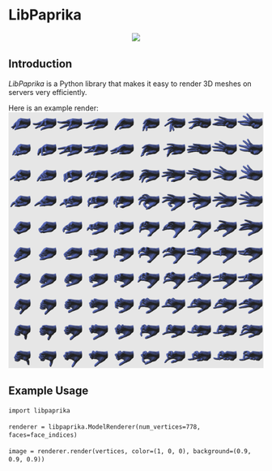 # LibPaprika
<p align="center">
 <img src="./images/banner.png"/>
</p>

## Introduction

_LibPaprika_ is a Python library that makes it easy to render 3D meshes on servers very efficiently.

Here is an example render:
 <img src="./images/hand_manifold.png"/>


## Example Usage

```python3
import libpaprika

renderer = libpaprika.ModelRenderer(num_vertices=778, faces=face_indices)

image = renderer.render(vertices, color=(1, 0, 0), background=(0.9, 0.9, 0.9))

```